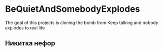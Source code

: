 # BeQuietAndSomebodyExplodes
The goal of this projects is cloning the bomb from Keep talking and nobody explodes to real life


## Никитка нефор
